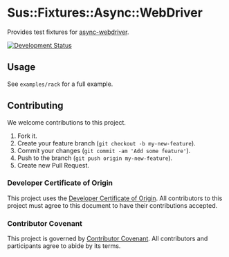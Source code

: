 # Sus::Fixtures::Async::WebDriver

Provides test fixtures for [async-webdriver](https://github.com/socketry/async-webdriver).

[![Development Status](https://github.com/socketry/sus-fixtures-async-webdriver/workflows/Test/badge.svg)](https://github.com/socketry/sus-fixtures-async-webdriver/actions?workflow=Test)

## Usage

See `examples/rack` for a full example.

## Contributing

We welcome contributions to this project.

1.  Fork it.
2.  Create your feature branch (`git checkout -b my-new-feature`).
3.  Commit your changes (`git commit -am 'Add some feature'`).
4.  Push to the branch (`git push origin my-new-feature`).
5.  Create new Pull Request.

### Developer Certificate of Origin

This project uses the [Developer Certificate of Origin](https://developercertificate.org/). All contributors to this project must agree to this document to have their contributions accepted.

### Contributor Covenant

This project is governed by [Contributor Covenant](https://www.contributor-covenant.org/). All contributors and participants agree to abide by its terms.

